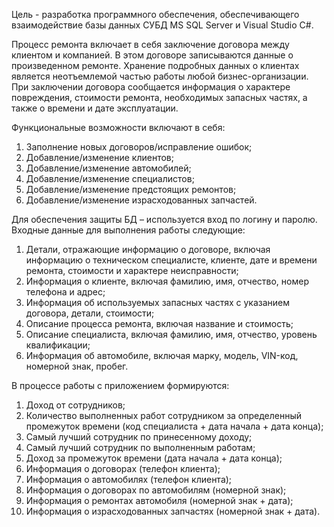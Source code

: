 Цель - разработка программного обеспечения, обеспечивающего взаимодействие базы данных СУБД MS SQL Server и Visual Studio C#.

Процесс ремонта включает в себя заключение договора между клиентом и компанией. В этом договоре записываются данные о произведенном ремонте. Хранение подробных данных о клиентах является неотъемлемой частью работы любой бизнес-организации. При заключении договора сообщается информация о характере повреждения, стоимости ремонта, необходимых запасных частях, а также о времени и дате эксплуатации.

Функциональные возможности включают в себя:
1)	Заполнение новых договоров/исправление ошибок;
2)	Добавление/изменение клиентов;
3)	Добавление/изменение автомобилей;
4)	Добавление/изменение специалистов;
5)	Добавление/изменение предстоящих ремонтов;
6)	Добавление/изменение израсходованных запчастей.

Для обеспечения защиты БД – используется вход по логину и паролю.
Входные данные для выполнения работы следующие:
1)	Детали, отражающие информацию о договоре, включая информацию о техническом специалисте, клиенте, дате и времени ремонта, стоимости и характере неисправности;
2)	Информация о клиенте, включая фамилию, имя, отчество, номер телефона и адрес;
3)	Информация об используемых запасных частях с указанием договора, детали, стоимости;
4)	Описание процесса ремонта, включая название и стоимость;
5)	Описание специалиста, включая фамилию, имя, отчество, уровень квалификации;
6)	Информация об автомобиле, включая марку, модель, VIN-код, номерной знак, пробег.

В процессе работы с приложением формируются:
1)	Доход от сотрудников;
2)	Количество выполненных работ сотрудником за определенный промежуток времени (код специалиста + дата начала + дата конца);
3)	Самый лучший сотрудник по принесенному доходу;
4)	Самый лучший сотрудник по выполненным работам;
5)	Доход за промежуток времени (дата начала + дата конца);
6)	Информация о договорах (телефон клиента);
7)	Информация о автомобилях (телефон клиента);
8)	Информация о договорах по автомобилям (номерной знак);
9)	Информация о ремонтах автомобиля (номерной знак + дата);
10)	Информация о израсходованных запчастях (номерной знак + дата).
